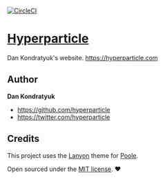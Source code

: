 [![CircleCI](https://circleci.com/gh/Hyperparticle/hyperparticle.github.io.svg?style=svg)](https://circleci.com/gh/Hyperparticle/hyperparticle.github.io)

# [Hyperparticle](https://hyperparticle.com)
Dan Kondratyuk's website. https://hyperparticle.com

## Author

**Dan Kondratyuk**

- <https://github.com/hyperparticle>
- <https://twitter.com/hyperparticle>

## Credits
This project uses the [Lanyon](https://github.com/poole/lanyon) theme for [Poole](https://github.com/poole/poole).

Open sourced under the [MIT license](LICENSE.md). :heart:
